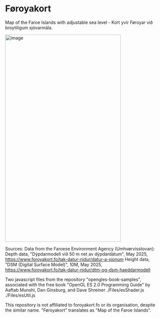 # Føroyakort
Map of the Faroe Islands with adjustable sea level - Kort yvir Føroyar við broytiligum sjóvarmála.

<img width="373" height="668" alt="image" src="https://github.com/user-attachments/assets/a3957613-a79d-46fe-a012-9ae324e39005" />

Sources:
  Data from the Faroese Environment Agency (Umhvørvisstovan):
    Depth data, "Dýpdarmodell við 50 m net av dýpdardátum", May 2025, https://www.foroyakort.fo/tak-datur-nidur/datur-a-sjonum
    Height data, "DSM (Digital Surface Model)", 10M, May 2025, https://www.foroyakort.fo/tak-datur-nidur/dtm-og-dsm-haeddarmodell

  Two javascript files from the repository "opengles-book-samples", associated with the free book "OpenGL ES 2.0 Programming Guide" by Aaftab Munshi, Dan Ginsburg, and Dave Shreiner
    ./Files/esShader.js
    ./Files/esUtil.js

This repository is not affiliated to foroyakort.fo or its organisation, despite the similar name. "Føroyakort" translates as "Map of the Faroe Islands".
